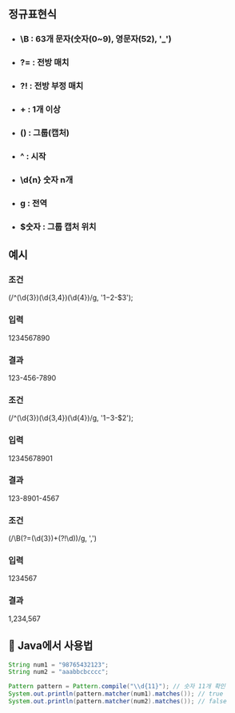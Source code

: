 ## 정규표현식
- ### \B : 63개 문자(숫자(0~9), 영문자(52), '_')
- ### ?= : 전방 매치
- ### ?! : 전방 부정 매치
- ### + : 1개 이상
- ### () : 그룹(캡처)
- ### ^ : 시작
- ### \d{n} 숫자 n개
- ### g : 전역
- ### $숫자 : 그룹 캡처 위치

## 예시
### 조건
(/^(\d{3})(\d{3,4})(\d{4})/g, '$1-$2-$3');  
### 입력
1234567890
### 결과
123-456-7890

### 조건
(/^(\d{3})(\d{3,4})(\d{4})/g, '$1-$3-$2');  
### 입력
12345678901
### 결과
123-8901-4567  
  
### 조건
(/\B(?=(\d{3})+(?!\d))/g, ',')
### 입력
1234567

### 결과
1,234,567


## 🎈 Java에서 사용법
```java
String num1 = "98765432123";
String num2 = "aaabbcbcccc";

Pattern pattern = Pattern.compile("\\d{11}"); // 숫자 11개 확인
System.out.println(pattern.matcher(num1).matches()); // true
System.out.println(pattern.matcher(num2).matches()); // false
```
